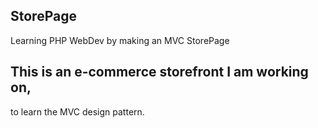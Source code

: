 ## StorePage
Learning PHP WebDev by making an MVC StorePage

## This is an e-commerce storefront I am working on, <br>
to learn the MVC design pattern. 
